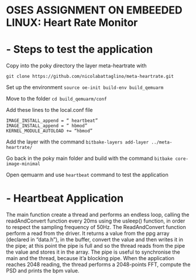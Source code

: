 # OSES ASSIGNMENT ON EMBEEDED LINUX: Heart Rate Monitor

# - Steps to test the application

Copy into the poky directory the layer meta-heartrate with

`git clone https://github.com/nicolabattaglino/meta-heartrate.git`

Set up the environment   `source oe-init build-env build_qemuarm`

Move to the folder `cd build_qemuarm/conf`

Add these lines to the local.conf file
```
IMAGE_INSTALL_append = “ heartbeat”
IMAGE_INSTALL_append = “ hbmod”
KERNEL_MODULE_AUTOLOAD += “hbmod”
```

Add the layer with the command
`bitbake-layers add-layer ../meta-heartrate/`

Go back in the poky main folder and build with the command 
`bitbake core-image-minimal`

Open qemuarm and use `heartbeat` command to test the application

# - Heartbeat Application

The main function create a thread and performs an endless loop, calling the readAndConvert function every 20ms using the usleep() function, in order to respect the sampling frequency of 50Hz.
The ReadAndConvert function perform a read from the driver. It returns a value from the ppg array (declared in “data.h”), in the buffer, convert the value and then writes it in the pipe; at this point the pipe is full and so the thread reads from the pipe the value and stores it in the array. The pipe is useful to synchronise the main and the thread, because it’a blocking pipe.
When the application reaches 2048 reading, the thread performs a 2048-points FFT, compute the PSD and prints the bpm value.



